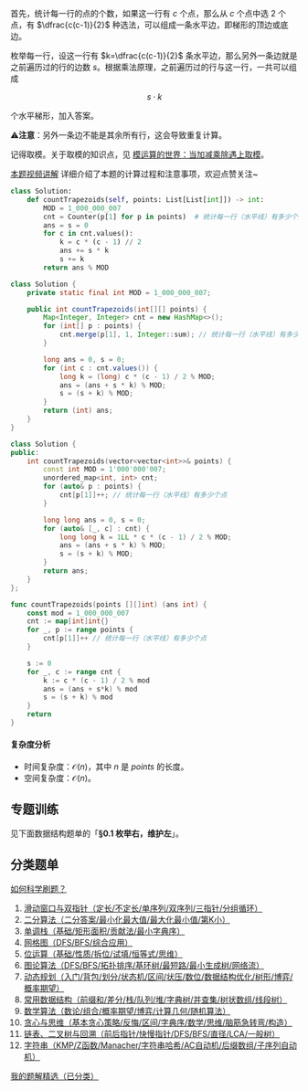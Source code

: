 首先，统计每一行的点的个数，如果这一行有 $c$ 个点，那么从 $c$ 个点中选 $2$ 个点，有 $\dfrac{c(c-1)}{2}$ 种选法，可以组成一条水平边，即梯形的顶边或底边。

枚举每一行，设这一行有 $k=\dfrac{c(c-1)}{2}$ 条水平边，那么另外一条边就是之前遍历过的行的边数 $s$。根据乘法原理，之前遍历过的行与这一行，一共可以组成

$$
s\cdot k
$$

个水平梯形，加入答案。

⚠**注意**：另外一条边不能是其余所有行，这会导致重复计算。

记得取模。关于取模的知识点，见 [模运算的世界：当加减乘除遇上取模](https://leetcode.cn/circle/discuss/mDfnkW/)。

[本题视频讲解](https://www.bilibili.com/video/BV1tbg8z3EaP/?t=3m40s) 详细介绍了本题的计算过程和注意事项，欢迎点赞关注~

```py [sol-Python3]
class Solution:
    def countTrapezoids(self, points: List[List[int]]) -> int:
        MOD = 1_000_000_007
        cnt = Counter(p[1] for p in points)  # 统计每一行（水平线）有多少个点
        ans = s = 0
        for c in cnt.values():
            k = c * (c - 1) // 2
            ans += s * k
            s += k
        return ans % MOD
```

```java [sol-Java]
class Solution {
    private static final int MOD = 1_000_000_007;

    public int countTrapezoids(int[][] points) {
        Map<Integer, Integer> cnt = new HashMap<>();
        for (int[] p : points) {
            cnt.merge(p[1], 1, Integer::sum); // 统计每一行（水平线）有多少个点
        }

        long ans = 0, s = 0;
        for (int c : cnt.values()) {
            long k = (long) c * (c - 1) / 2 % MOD;
            ans = (ans + s * k) % MOD;
            s = (s + k) % MOD;
        }
        return (int) ans;
    }
}
```

```cpp [sol-C++]
class Solution {
public:
    int countTrapezoids(vector<vector<int>>& points) {
        const int MOD = 1'000'000'007;
        unordered_map<int, int> cnt;
        for (auto& p : points) {
            cnt[p[1]]++; // 统计每一行（水平线）有多少个点
        }

        long long ans = 0, s = 0;
        for (auto& [_, c] : cnt) {
            long long k = 1LL * c * (c - 1) / 2 % MOD;
            ans = (ans + s * k) % MOD;
            s = (s + k) % MOD;
        }
        return ans;
    }
};
```

```go [sol-Go]
func countTrapezoids(points [][]int) (ans int) {
	const mod = 1_000_000_007
	cnt := map[int]int{}
	for _, p := range points {
		cnt[p[1]]++ // 统计每一行（水平线）有多少个点
	}

	s := 0
	for _, c := range cnt {
		k := c * (c - 1) / 2 % mod
		ans = (ans + s*k) % mod
		s = (s + k) % mod
	}
	return
}
```

#### 复杂度分析

- 时间复杂度：$\mathcal{O}(n)$，其中 $n$ 是 $\textit{points}$ 的长度。
- 空间复杂度：$\mathcal{O}(n)$。

## 专题训练

见下面数据结构题单的「**§0.1 枚举右，维护左**」。

## 分类题单

[如何科学刷题？](https://leetcode.cn/circle/discuss/RvFUtj/)

1. [滑动窗口与双指针（定长/不定长/单序列/双序列/三指针/分组循环）](https://leetcode.cn/circle/discuss/0viNMK/)
2. [二分算法（二分答案/最小化最大值/最大化最小值/第K小）](https://leetcode.cn/circle/discuss/SqopEo/)
3. [单调栈（基础/矩形面积/贡献法/最小字典序）](https://leetcode.cn/circle/discuss/9oZFK9/)
4. [网格图（DFS/BFS/综合应用）](https://leetcode.cn/circle/discuss/YiXPXW/)
5. [位运算（基础/性质/拆位/试填/恒等式/思维）](https://leetcode.cn/circle/discuss/dHn9Vk/)
6. [图论算法（DFS/BFS/拓扑排序/基环树/最短路/最小生成树/网络流）](https://leetcode.cn/circle/discuss/01LUak/)
7. [动态规划（入门/背包/划分/状态机/区间/状压/数位/数据结构优化/树形/博弈/概率期望）](https://leetcode.cn/circle/discuss/tXLS3i/)
8. [常用数据结构（前缀和/差分/栈/队列/堆/字典树/并查集/树状数组/线段树）](https://leetcode.cn/circle/discuss/mOr1u6/)
9. [数学算法（数论/组合/概率期望/博弈/计算几何/随机算法）](https://leetcode.cn/circle/discuss/IYT3ss/)
10. [贪心与思维（基本贪心策略/反悔/区间/字典序/数学/思维/脑筋急转弯/构造）](https://leetcode.cn/circle/discuss/g6KTKL/)
11. [链表、二叉树与回溯（前后指针/快慢指针/DFS/BFS/直径/LCA/一般树）](https://leetcode.cn/circle/discuss/K0n2gO/)
12. [字符串（KMP/Z函数/Manacher/字符串哈希/AC自动机/后缀数组/子序列自动机）](https://leetcode.cn/circle/discuss/SJFwQI/)

[我的题解精选（已分类）](https://github.com/EndlessCheng/codeforces-go/blob/master/leetcode/SOLUTIONS.md)
